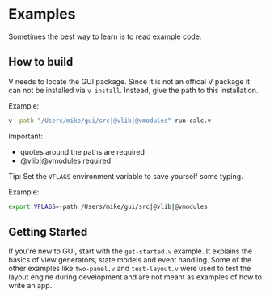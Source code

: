 # Examples

Sometimes the best way to learn is to read example code.

## How to build
V needs to locate the GUI package. Since it is not an offical V package it can
not be installed via `v install`. Instead, give the path to this installation.

Example:
```bash
v -path "/Users/mike/gui/src|@vlib|@vmodules" run calc.v
```
Important:
- quotes around the paths are required
- @vlib|@vmodules required

Tip:
Set the `VFLAGS` environment variable to save yourself some typing.

Example:
```bash
export VFLAGS=-path /Users/mike/gui/src|@vlib|@vmodules
```

## Getting Started
If you're new to GUI, start with the `get-started.v` example. It explains the
basics of view generators, state models and event handling. Some of the other
examples like `two-panel.v` and `test-layout.v` were used to test the layout
engine during development and are not meant as examples of how to write an app.